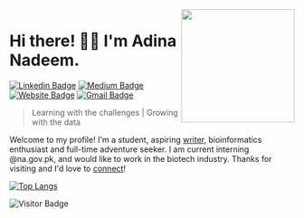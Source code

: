 <img align='right' src='https://user-images.githubusercontent.com/5713670/87202985-820dcb80-c2b6-11ea-9f56-7ec461c497c3.gif' width='200'>

# Hi there! 👋🏽 I'm Adina Nadeem.

[![Linkedin Badge](https://img.shields.io/badge/-adinanadeem-blue?style=flat&logo=Linkedin&logoColor=white&link=https://www.linkedin.com/in/adina-nadeem/)](https://www.linkedin.com/in/adina-nadeem/)
[![Medium Badge](https://img.shields.io/badge/-@adinanadeem-000000?style=flat&labelColor=000000&logo=Medium&link=https://medium.com/@adinanadeem)](https://medium.com/@adinanadeem)
[![Website Badge](https://img.shields.io/badge/-adinanadeem.info-47CCCC?style=flat&logo=Google-Chrome&logoColor=white&link=https://adinanadeem.info)](https://adinanadeem.info)
[![Gmail Badge](https://img.shields.io/badge/-adinanadeem-c14438?style=flat&logo=Gmail&logoColor=white&link=mailto:adinanadeem@gmail.com)](mailto:adinanadeem@gmail.com)

> Learning with the challenges | Growing with the data

Welcome to my profile! I'm a student, aspiring [writer](https://medium.com/@adinanadeem), bioinformatics enthusiast and full-time adventure seeker. I am current interning @na.gov.pk, and would like to work in the biotech industry. Thanks for visiting and I'd love to [connect](https://www.linkedin.com/in/adinanadeem/)!

[![Top Langs](https://github-readme-stats.vercel.app/api/top-langs/?username=a-nadeem9&layout=compact)](https://github.com/a-nadeem9/github-readme-stats)

![Visitor Badge](https://visitor-badge.laobi.icu/badge?page_id=a-nadeem9.a-nadeem9)


